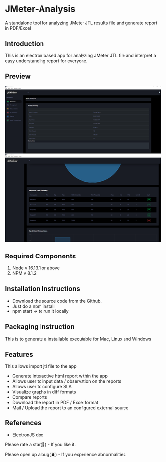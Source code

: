 # JMeter-Analysis

A standalone tool for analyzing JMeter JTL results file and generate report in PDF/Excel

## Introduction

This is an electron based app for analyzing JMeter JTL file and interpret a easy understanding report for everyone.

## Preview
![JMeter-Analysis](/images/Report1.png)
![JMeter-Analysis](/images/Report2.png)


## Required Components

1. Node v 16.13.1 or above
2. NPM v 8.1.2

## Installation Instructions

* Download the source code from the Github.
* Just do a npm install
* npm start -> to run it locally

## Packaging Instruction
This is to generate a installable executable for Mac, Linux and Windows


## Features

This allows import jtl file to the app 

* Generate interactive html report within the app
* Allows user to input data / observation on the reports
* Allows user to configure SLA
* Visualize graphs in diff formats
* Compare reports
* Download the report in PDF / Excel format
* Mail / Upload the report to an configured external source 

## References

 * ElectronJS doc

Please rate a star(:star2:) - If you like it.

Please open up a bug(:beetle:) - If you experience abnormalities.

